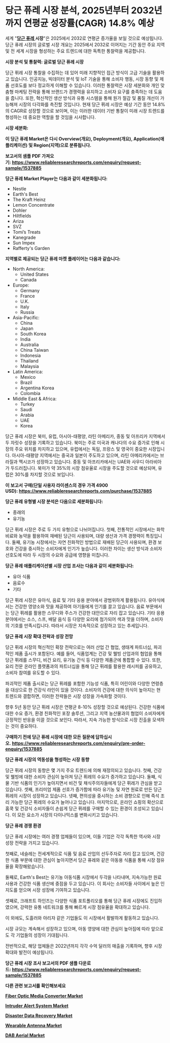 <p><h1>당근 퓨레 시장 분석, 2025년부터 2032년까지 연평균 성장률(CAGR) 14.8% 예상</h1></p><p>세계 "<strong><a href="https://www.reliableresearchreports.com/carrot-puree-r1537885?utm_campaign=106&utm_medium=8&utm_source=Github&utm_content=ia&utm_term=08042025&utm_id=carrot-puree">당근 퓨레&nbsp;</a></strong><strong>시장</strong>"은 2025에서 2032로 연평균 증가율을 보일 것으로 예상됩니다. 당근 퓨레 시장의 글로벌 시장 개요는 2025에서 2032로 이어지는 기간 동안 주요 지역 및 전 세계 시장을 형성하는 주요 트렌드에 대한 독특한 통찰력을 제공합니다.</p>
<p><strong>시장 분석 및 통찰력: 글로벌 당근 퓨레 시장</strong></p>
<p><p>당근 퓌레 시장 통찰을 수집하는 데 있어 미래 지향적인 접근 방식이 고급 기술을 활용하고 있습니다. 인공지능, 빅데이터 분석 및 IoT 기술을 통해 소비자 행동, 시장 동향 및 제품 선호도를 보다 정교하게 이해할 수 있습니다. 이러한 통찰력은 시장 세분화와 개인 맞춤형 마케팅 전략을 통해 브랜드가 경쟁력을 유지하고 소비자 요구를 충족하는 데 도움을 줍니다. 또한, 혁신적인 생산 방식과 유통 시스템을 통해 원가 절감 및 품질 개선이 가능해져 시장의 다각화를 촉진할 것입니다. 현재 당근 퓌레 시장은 예상 기간 동안 14.8%의 CAGR로 성장할 것으로 보이며, 이는 이러한 데이터 기반 통찰이 미래 시장 트렌드를 형성하는 데 중요한 역할을 할 것임을 시사합니다.</p><a href="%7CAUTHORITHY_DOMAIN_URL%7C?utm_campaign=106&utm_medium=8&utm_source=Github&utm_content=ia&utm_term=08042025&utm_id=carrot-puree"></a></p>
<p><strong>시장 세분화:</strong></p>
<p><strong>이 당근 퓨레 Market은 다시 Overview(개요), Deployment(개요), Application(애플리케이션) 및 Region(지역)으로 분류됩니다.</strong></p>
<p><strong>보고서의 샘플 PDF 가져오기:&nbsp;<a href="https://www.reliableresearchreports.com/enquiry/request-sample/1537885?utm_campaign=106&utm_medium=8&utm_source=Github&utm_content=ia&utm_term=08042025&utm_id=carrot-puree">https://www.reliableresearchreports.com/enquiry/request-sample/1537885</a></strong><strong></strong></p>
<p><strong>당근 퓨레 Market Player는 다음과 같이 세분화됩니다:</strong></p>
<p><ul><li>Nestle</li><li>Earth's Best</li><li>The Kraft Heinz</li><li>Lemon Concentrate</li><li>Dohler</li><li>Hiltfields</li><li>Ariza</li><li>SVZ</li><li>Tomi’s Treats</li><li>Kanegrade</li><li>Sun Impex</li><li>Rafferty's Garden</li></ul></p>
<p><strong>지역별로 제공되는 당근 퓨레 마켓 플레이어는 다음과 같습니다:</strong></p>
<p><ul>
    <li>
        North America:
        <ul>
            <li>United States</li>
            <li>Canada</li>
        </ul>
    </li>
    <li>
        Europe:
        <ul>
            <li>Germany</li>
            <li>France</li>
            <li>U.K.</li>
            <li>Italy</li>
            <li>Russia</li>
        </ul>
    </li>
    <li>
        Asia-Pacific:
        <ul>
            <li>China</li>
            <li>Japan</li>
            <li>South Korea</li>
            <li>India</li>
            <li>Australia</li>
            <li>China Taiwan</li>
            <li>Indonesia</li>
            <li>Thailand</li>
            <li>Malaysia</li>
        </ul>
    </li>
    <li>
        Latin America:
        <ul>
            <li>Mexico</li>
            <li>Brazil</li>
            <li>Argentina Korea</li>
            <li>Colombia</li>
        </ul>
    </li>
    <li>
        Middle East & Africa:
        <ul>
            <li>Turkey</li>
            <li>Saudi</li>
            <li>Arabia</li>
            <li>UAE</li>
            <li>Korea</li>
        </ul>
    </li>
    </ul></p>
<p><p>당근 퓨레 시장은 북미, 유럽, 아시아-태평양, 라틴 아메리카, 중동 및 아프리카 지역에서 두 자릿수 성장을 기록하고 있습니다. 북미는 주로 미국과 캐나다의 수요 증가로 인해 시장의 주요 위치를 차지하고 있으며, 유럽에서는 독일, 프랑스 및 영국이 중요한 시장입니다. 아시아-태평양 지역에서는 중국과 일본이 주도하고 있으며, 라틴 아메리카에서는 브라질과 멕시코가 성장하고 있습니다. 중동 및 아프리카에서는 UAE와 사우디 아라비아가 두드러집니다. 북미가 약 35%의 시장 점유율로 시장을 주도할 것으로 예상되며, 유럽은 30%를 차지할 것으로 보입니다.</p></p>
<p><strong>이 보고서 구매(단일 사용자 라이센스의 경우 가격 4900 USD):&nbsp;<a href="https://www.reliableresearchreports.com/purchase/1537885?utm_campaign=106&utm_medium=8&utm_source=Github&utm_content=ia&utm_term=08042025&utm_id=carrot-puree">https://www.reliableresearchreports.com/purchase/1537885</a></strong></p>
<p><strong>당근 퓨레 유형별 시장 분석은 다음으로 세분화됩니다:</strong></p>
<p><ul><li>종래의</li><li>유기농</li></ul></p>
<p><p>당근 퓌레 시장은 주로 두 가지 유형으로 나뉘어집니다. 첫째, 전통적인 시장에서는 화학 비료와 농약을 활용하여 재배된 당근이 사용되며, 대량 생산과 가격 경쟁력이 특징입니다. 둘째, 유기농 시장에서는 자연 친화적인 방법으로 재배된 당근이 사용되며, 환경 보호와 건강을 중시하는 소비자에게 인기가 높습니다. 이러한 차이는 생산 방식과 소비자 선호도에 따라 두 시장의 수요와 공급에 영향을 미칩니다.</p></p>
<p><strong>당근 퓨레 애플리케이션별 시장 산업 조사는 다음과 같이 세분화됩니다:</strong></p>
<p><ul><li>유아 식품</li><li>음료수</li><li>기타</li></ul></p>
<p><p>당근 퓌레 시장은 유아식, 음료 및 기타 응용 분야에서 광범위하게 활용됩니다. 유아식에서는 건강한 영양소와 맛을 제공하여 아기들에게 인기를 끌고 있습니다. 음료 부문에서는 당근 퓌레를 활용한 스무디와 주스가 건강한 대안으로 자리 잡고 있습니다. 기타 응용 분야에서는 소스, 스프, 배달 음식 등 다양한 요리에 첨가되어 색과 맛을 더하며, 소비자의 기호를 만족시킵니다. 따라서 시장은 지속적으로 성장하고 있는 추세입니다.</p></p>
<p><strong>당근 퓨레 시장 확대 전략과 성장 전망</strong></p>
<p><p>당근 퓌레 시장의 혁신적인 확장 전략으로는 여러 산업 간 협업, 생태계 파트너십, 파괴적인 제품 출시가 포함된다. 예를 들어, 식품업계는 건강 및 웰빙 산업과의 협업을 통해 당근 퓌레를 스무디, 비건 요리, 유기농 간식 등 다양한 제품군에 통합할 수 있다. 또한, 요리 전문 온라인 플랫폼과의 파트너십을 통해 당근 퓌레를 활용한 레시피를 공유하고, 소비자 참여를 유도할 수 있다. </p><p>파괴적인 제품 출시로는 당근 퓌레를 포함한 기능성 식품, 특히 어린이와 다양한 연령층을 대상으로 한 건강식 라인이 있을 것이다. 소비자의 건강에 대한 의식이 높아지는 현 트렌드와 결합하면, 이러한 전략들은 시장 성장을 가속화할 것이다. </p><p>향후 5년 동안 당근 퓌레 시장은 연평균 8-10% 성장할 것으로 예상된다. 건강한 식품에 대한 수요 증가, 환경 친화적인 포장 솔루션, 그리고 지역 농산물과의 협업이 소비자에게 긍정적인 반응을 이끌 것으로 보인다. 따라서, 지속 가능한 방식으로 시장 진출을 모색하는 것이 중요하다.</p></p>
<p><strong>구매하기 전에 당근 퓨레 시장에 대한 모든 질문에 답하십시오.&nbsp;<a href="https://www.reliableresearchreports.com/enquiry/pre-order-enquiry/1537885?utm_campaign=106&utm_medium=8&utm_source=Github&utm_content=ia&utm_term=08042025&utm_id=carrot-puree">https://www.reliableresearchreports.com/enquiry/pre-order-enquiry/1537885</a></strong><strong></strong></p>
<p><strong>당근 퓨레 시장의 역동성을 형성하는 시장 동향</strong></p>
<p><p>당근 퓌레 시장의 동향은 몇 가지 주요 트렌드에 의해 재정의되고 있습니다. 첫째, 건강 및 웰빙에 대한 소비자 관심이 높아져 당근 퓌레의 수요가 증가하고 있습니다. 둘째, 식물 기반 식품의 인기가 높아지면서 비건 및 채식주의자들에게 당근 퓌레가 관심을 받고 있습니다. 셋째, 프리미엄 제품 선호가 증가함에 따라 유기농 및 자연 원료로 만든 당근 퓌레의 시장이 성장하고 있습니다. 넷째, 편의성을 중시하는 소비 경향으로 인해 즉석 조리 가능한 당근 퓌레의 수요가 늘어나고 있습니다. 마지막으로, 온라인 쇼핑의 확산으로 홈쿡 및 건강식 소비자들이 손쉽게 당근 퓌레를 구매할 수 있는 환경이 조성되고 있습니다. 이 모든 요소가 시장의 다이나믹스를 변화시키고 있습니다.</p></p>
<p><strong>당근 퓨레 경쟁 환경</strong></p>
<p><p>당근 퓨레 시장에는 여러 경쟁 업체들이 있으며, 이들 기업은 각각 독특한 역사와 시장 성장 전략을 가지고 있습니다. </p><p>첫째로, 네슬레는 전세계적으로 식품 및 음료 산업의 선두주자로 자리 잡고 있으며, 건강한 식품 부문에 대한 관심이 높아지면서 당근 퓨레와 같은 아동용 식품을 통해 시장 점유율을 확장해왔습니다. </p><p>둘째로, Earth's Best는 유기농 아동식품 시장에서 두각을 나타내며, 지속가능한 원료 사용과 건강한 식품 생산에 중점을 두고 있습니다. 이 회사는 소비자들 사이에서 높은 인지도를 얻으며 시장 성장에 기여하고 있습니다. </p><p>셋째로, 크래프트 하인즈는 다양한 식품 포트폴리오를 통해 당근 퓨레 시장에도 진입하였으며, 강력한 유통 네트워크를 통해 빠르게 시장 점유율을 확대하고 있습니다. </p><p>이 외에도, 도흘러와 아리자 같은 기업들도 이 시장에서 활발하게 활동하고 있습니다. </p><p>시장 규모는 계속해서 성장하고 있으며, 아동 영양에 대한 관심이 높아짐에 따라 앞으로도 각 기업들의 성장이 기대됩니다. </p><p>전반적으로, 해당 업체들은 2022년까지 각각 수억 달러의 매출을 기록하며, 향후 시장 확대와 발전이 예상됩니다.</p></p>
<p><strong>당근 퓨레 시장 조사 보고서의 PDF 샘플 다운로드:&nbsp;<a href="https://www.reliableresearchreports.com/enquiry/request-sample/1537885?utm_campaign=106&utm_medium=8&utm_source=Github&utm_content=ia&utm_term=08042025&utm_id=carrot-puree">https://www.reliableresearchreports.com/enquiry/request-sample/1537885</a></strong></p>
<p><strong></strong></p>
<p><strong></strong></p>
<p><strong></strong></p>
<p><strong></strong></p>
<p><strong>다른 관련 보고서를 확인해보세요</strong></p>
<p><strong><p><a href="https://github.com/yepezkommakp/Market-Research-Report-List-1/blob/main/fiber-optic-media-converter-market.md?utm_campaign=106&utm_medium=8&utm_source=Github&utm_content=ia&utm_term=08042025&utm_id=carrot-puree">Fiber Optic Media Converter Market</a></p><p><a href="https://github.com/syiqvanyo/Market-Research-Report-List-1/blob/main/intruder-alert-system-market.md?utm_campaign=106&utm_medium=8&utm_source=Github&utm_content=ia&utm_term=08042025&utm_id=carrot-puree">Intruder Alert System Market</a></p><p><a href="https://github.com/warshatulang0/Market-Research-Report-List-1/blob/main/disaster-data-recovery-market.md?utm_campaign=106&utm_medium=8&utm_source=Github&utm_content=ia&utm_term=08042025&utm_id=carrot-puree">Disaster Data Recovery Market</a></p><p><a href="https://github.com/minakibanov/Market-Research-Report-List-1/blob/main/wearable-antenna-market.md?utm_campaign=106&utm_medium=8&utm_source=Github&utm_content=ia&utm_term=08042025&utm_id=carrot-puree">Wearable Antenna Market</a></p><p><a href="https://github.com/gripeluigstt/Market-Research-Report-List-1/blob/main/dab-aerial-market.md?utm_campaign=106&utm_medium=8&utm_source=Github&utm_content=ia&utm_term=08042025&utm_id=carrot-puree">DAB Aerial Market</a></p></strong></p>